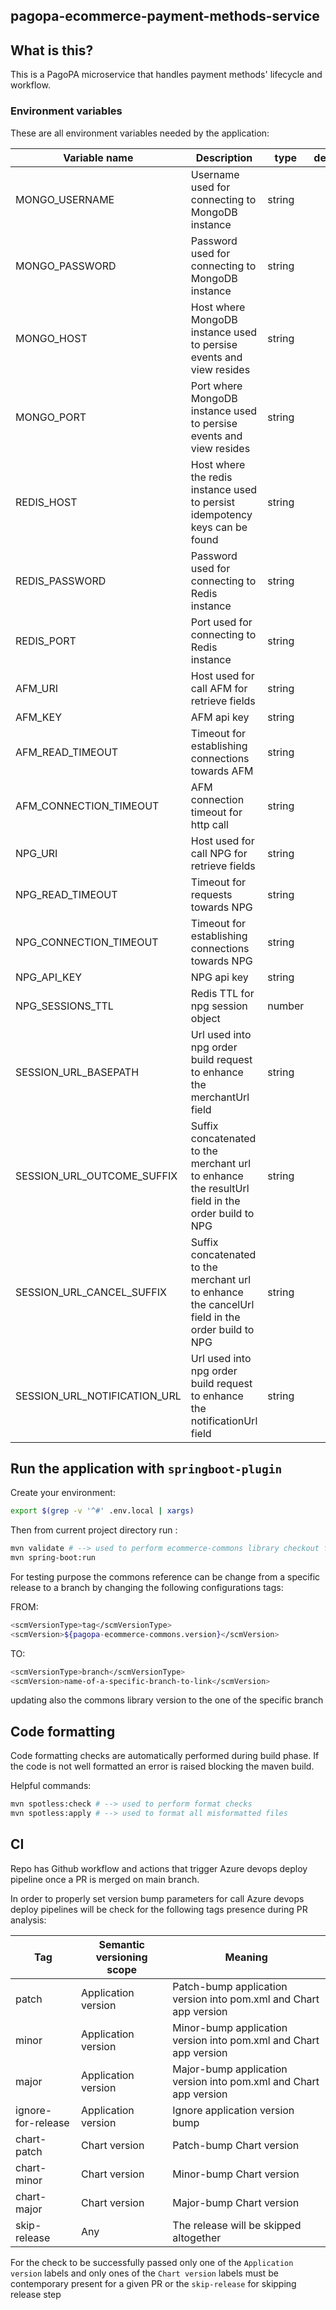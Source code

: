 ## pagopa-ecommerce-payment-methods-service

## What is this?

This is a PagoPA microservice that handles payment methods' lifecycle and workflow.


### Environment variables

These are all environment variables needed by the application:

| Variable name                 | Description                                                                                      | type     | default |
|-------------------------------|--------------------------------------------------------------------------------------------------|----------|---------|
| MONGO_USERNAME                | Username used for connecting to MongoDB instance                                                 | string   |         |
| MONGO_PASSWORD                | Password used for connecting to MongoDB instance                                                 | string   |         |
| MONGO_HOST                    | Host where MongoDB instance used to persise events and view resides                              | string   |         |
| MONGO_PORT                    | Port where MongoDB instance used to persise events and view resides                              | string   |         |
| REDIS_HOST                    | Host where the redis instance used to persist idempotency keys can be found                      | string   |         |
| REDIS_PASSWORD                | Password used for connecting to Redis instance                                                   | string   |         |
| REDIS_PORT                    | Port used for connecting to Redis instance                                                       | string   |         |
| AFM_URI                       | Host used for call AFM for retrieve fields                                                       | string   |         |
| AFM_KEY                       | AFM api key                                                                                      | string   |         |
| AFM_READ_TIMEOUT              | Timeout for establishing connections towards AFM                                                 | string   |         |
| AFM_CONNECTION_TIMEOUT        | AFM connection timeout for http call                                                             | string   |         |
| NPG_URI                       | Host used for call NPG for retrieve fields                                                       | string   |         |
| NPG_READ_TIMEOUT              | Timeout for requests towards NPG                                                                 | string   |         |
| NPG_CONNECTION_TIMEOUT        | Timeout for establishing connections towards NPG                                                 | string   |         |
| NPG_API_KEY                   | NPG api key                                                                                      | string   |         |
| NPG_SESSIONS_TTL              | Redis TTL for npg session object                                                                 | number   |         |
| SESSION_URL_BASEPATH          | Url used into npg order build request to enhance the merchantUrl field                           | string   |         |
| SESSION_URL_OUTCOME_SUFFIX    | Suffix concatenated to the merchant url to enhance the resultUrl field in the order build to NPG | string   |         |
| SESSION_URL_CANCEL_SUFFIX     | Suffix concatenated to the merchant url to enhance the cancelUrl field in the order build to NPG | string   |         |
| SESSION_URL_NOTIFICATION_URL  | Url used into npg order build request to enhance the notificationUrl field                       | string   |         |

## Run the application with `springboot-plugin`

Create your environment:

```sh
export $(grep -v '^#' .env.local | xargs)
```

Then from current project directory run :

```sh
mvn validate # --> used to perform ecommerce-commons library checkout from git repo and install throught maven plugin
mvn spring-boot:run
```

For testing purpose the commons reference can be change from a specific release to a branch by changing the following
configurations tags:

FROM:

```sh
<scmVersionType>tag</scmVersionType>
<scmVersion>${pagopa-ecommerce-commons.version}</scmVersion>
```

TO:

```sh
<scmVersionType>branch</scmVersionType>
<scmVersion>name-of-a-specific-branch-to-link</scmVersion>
```

updating also the commons library version to the one of the specific branch

## Code formatting

Code formatting checks are automatically performed during build phase.
If the code is not well formatted an error is raised blocking the maven build.

Helpful commands:

```sh
mvn spotless:check # --> used to perform format checks
mvn spotless:apply # --> used to format all misformatted files
```
## CI

Repo has Github workflow and actions that trigger Azure devops deploy pipeline once a PR is merged on main branch.

In order to properly set version bump parameters for call Azure devops deploy pipelines will be check for the following
tags presence during PR analysis:

| Tag                | Semantic versioning scope | Meaning                                                           |
|--------------------|---------------------------|-------------------------------------------------------------------|
| patch              | Application version       | Patch-bump application version into pom.xml and Chart app version |
| minor              | Application version       | Minor-bump application version into pom.xml and Chart app version |
| major              | Application version       | Major-bump application version into pom.xml and Chart app version |
| ignore-for-release | Application version       | Ignore application version bump                                   |
| chart-patch        | Chart version             | Patch-bump Chart version                                          |
| chart-minor        | Chart version             | Minor-bump Chart version                                          |
| chart-major        | Chart version             | Major-bump Chart version                                          |
| skip-release       | Any                       | The release will be skipped altogether                            |

For the check to be successfully passed only one of the `Application version` labels and only ones of
the `Chart version` labels must be contemporary present for a given PR or the `skip-release` for skipping release step
